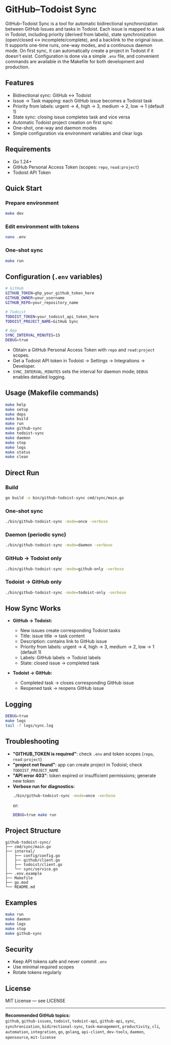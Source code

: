 # GitHub–Todoist Sync

GitHub–Todoist Sync is a tool for automatic bidirectional synchronization between GitHub Issues and tasks in Todoist. Each issue is mapped to a task in Todoist, including priority (derived from labels), state synchronization (open/closed ↔ incomplete/complete), and a backlink to the original issue. It supports one-time runs, one-way modes, and a continuous daemon mode. On first sync, it can automatically create a project in Todoist if it doesn't exist. Configuration is done via a simple `.env` file, and convenient commands are available in the Makefile for both development and production.

## Features

- Bidirectional sync: GitHub ↔ Todoist
- Issue → Task mapping: each GitHub issue becomes a Todoist task
- Priority from labels: urgent → 4, high → 3, medium → 2, low → 1 (default 1)
- State sync: closing issue completes task and vice versa
- Automatic Todoist project creation on first sync
- One-shot, one-way and daemon modes
- Simple configuration via environment variables and clear logs

## Requirements

- Go 1.24+
- GitHub Personal Access Token (scopes: `repo`, `read:project`)
- Todoist API Token

## Quick Start

### Prepare environment

```bash
make dev
```

### Edit environment with tokens

```bash
nano .env
```

### One-shot sync

```bash
make run
```

## Configuration (`.env` variables)

```bash
# GitHub
GITHUB_TOKEN=ghp_your_github_token_here
GITHUB_OWNER=your_username
GITHUB_REPO=your_repository_name

# Todoist
TODOIST_TOKEN=your_todoist_api_token_here
TODOIST_PROJECT_NAME=GitHub Sync

# App
SYNC_INTERVAL_MINUTES=15
DEBUG=true
```

- Obtain a GitHub Personal Access Token with `repo` and `read:project` scopes.
- Get a Todoist API token in Todoist → Settings → Integrations → Developer.
- `SYNC_INTERVAL_MINUTES` sets the interval for daemon mode; `DEBUG` enables detailed logging.

## Usage (Makefile commands)

```bash
make help
make setup
make deps
make build
make run
make github-sync
make todoist-sync
make daemon
make stop
make logs
make status
make clean
```

## Direct Run

### Build

```bash
go build -o bin/github-todoist-sync cmd/sync/main.go
```

### One-shot sync

```bash
./bin/github-todoist-sync -mode=once -verbose
```

### Daemon (periodic sync)

```bash
./bin/github-todoist-sync -mode=daemon -verbose
```

### GitHub → Todoist only

```bash
./bin/github-todoist-sync -mode=github-only -verbose
```

### Todoist → GitHub only

```bash
./bin/github-todoist-sync -mode=todoist-only -verbose
```

## How Sync Works

- **GitHub → Todoist:**
    - New issues create corresponding Todoist tasks
    - Title: issue title → task content
    - Description: contains link to GitHub issue
    - Priority from labels: urgent → 4, high → 3, medium → 2, low → 1 (default 1)
    - Labels: GitHub labels → Todoist labels
    - State: closed issue → completed task

- **Todoist → GitHub:**
    - Completed task → closes corresponding GitHub issue
    - Reopened task → reopens GitHub issue

## Logging

```bash
DEBUG=true
make logs
tail -f logs/sync.log
```

## Troubleshooting

- **"GITHUB_TOKEN is required"**: check `.env` and token scopes (`repo`, `read:project`)
- **"project not found"**: app can create project in Todoist; check `TODOIST_PROJECT_NAME`
- **"API error 403"**: token expired or insufficient permissions; generate new token
- **Verbose run for diagnostics:**
  ```bash
  ./bin/github-todoist-sync -mode=once -verbose
  ```
  or:
  ```bash
  DEBUG=true make run
  ```

## Project Structure

```
github-todoist-sync/
├── cmd/sync/main.go
├── internal/
│   ├── config/config.go
│   ├── github/client.go
│   ├── todoist/client.go
│   └── sync/service.go
├── .env.example
├── Makefile
├── go.mod
└── README.md
```

## Examples

```bash
make run
make daemon
make logs
make stop
make github-sync
```

## Security

- Keep API tokens safe and never commit `.env`
- Use minimal required scopes
- Rotate tokens regularly

## License

MIT License — see LICENSE

---

**Recommended GitHub topics:**  
`github`, `github-issues`, `todoist`, `todoist-api`, `github-api`, `sync`, `synchronization`, `bidirectional-sync`, `task-management`, `productivity`, `cli`, `automation`, `integration`, `go`, `golang`, `api-client`, `dev-tools`, `daemon`, `opensource`, `mit-license`
